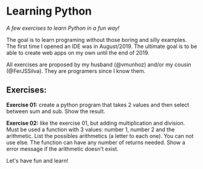 # Learning Python
*A few exercises to learn Python in a fun way!*

The goal is to learn programing without those boring and silly examples. The first time I opened an IDE was in August/2019. The ultimate goal is to be able to create web apps on my own until the end of 2019.

All exercises are proposed by my husband (@vmunhoz) and/or my cousin (@FerJSSilva). They are programers since I know them.

## Exercises:
**Exercise 01:** create a python program that takes 2 values and then select between sum and sub. Show the result.

**Exercise 02:** like the exercise 01, but adding multiplication and division. Must be used a function with 3 values: number 1, number 2 and the arithmetic. List the possibles arithmetics (a letter to each one). You can not use else. The function can have any number of returns needed. Show a error message if the arithmetic doesn't exist.

Let's have fun and learn!
